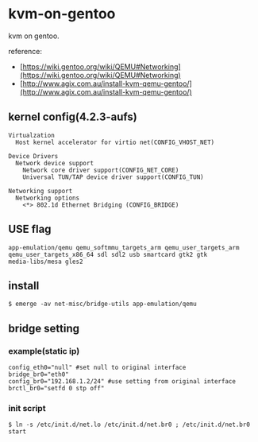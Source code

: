 # kvm-on-gentoo
kvm on gentoo.

reference:
* [https://wiki.gentoo.org/wiki/QEMU#Networking](https://wiki.gentoo.org/wiki/QEMU#Networking)
* [http://www.agix.com.au/install-kvm-qemu-gentoo/](http://www.agix.com.au/install-kvm-qemu-gentoo/)

## kernel config(4.2.3-aufs)

    Virtualzation
      Host kernel accelerator for virtio net(CONFIG_VHOST_NET)
      
    Device Drivers
      Network device support
        Network core driver support(CONFIG_NET_CORE)
        Universal TUN/TAP device driver support(CONFIG_TUN)
        
    Networking support
      Networking options
        <*> 802.1d Ethernet Bridging (CONFIG_BRIDGE)

## USE flag

    app-emulation/qemu qemu_softmmu_targets_arm qemu_user_targets_arm qemu_user_targets_x86_64 sdl sdl2 usb smartcard gtk2 gtk
    media-libs/mesa gles2

## install

    $ emerge -av net-misc/bridge-utils app-emulation/qemu

## bridge setting
### example(static ip)

    config_eth0="null" #set null to original interface 
    bridge_br0="eth0"
    config_br0="192.168.1.2/24" #use setting from original interface
    brctl_br0="setfd 0 stp off"

### init script

    $ ln -s /etc/init.d/net.lo /etc/init.d/net.br0 ; /etc/init.d/net.br0 start
